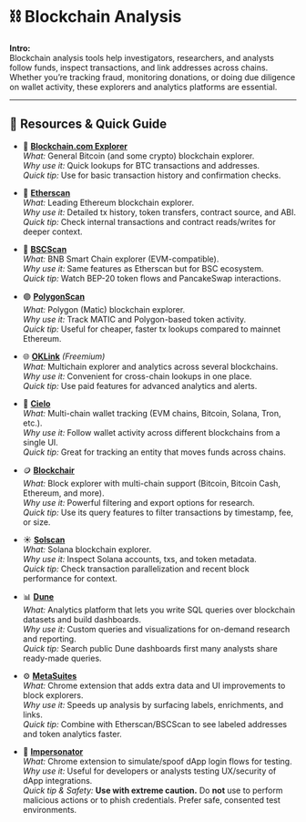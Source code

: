 # ⛓️ Blockchain Analysis 

**Intro:**  
Blockchain analysis tools help investigators, researchers, and analysts follow funds, inspect transactions, and link addresses across chains. Whether you’re tracking fraud, monitoring donations, or doing due diligence on wallet activity, these explorers and analytics platforms are essential.

---

## 🔗 Resources & Quick Guide

- 🔎 **[Blockchain.com Explorer](https://www.blockchain.com/explorer)**  
  *What:* General Bitcoin (and some crypto) blockchain explorer.  
  *Why use it:* Quick lookups for BTC transactions and addresses.  
  *Quick tip:* Use for basic transaction history and confirmation checks.

- 🧾 **[Etherscan](https://etherscan.io/)**  
  *What:* Leading Ethereum blockchain explorer.  
  *Why use it:* Detailed tx history, token transfers, contract source, and ABI.  
  *Quick tip:* Check internal transactions and contract reads/writes for deeper context.

- 🔁 **[BSCScan](https://bscscan.com/)**  
  *What:* BNB Smart Chain explorer (EVM-compatible).  
  *Why use it:* Same features as Etherscan but for BSC ecosystem.  
  *Quick tip:* Watch BEP-20 token flows and PancakeSwap interactions.

- 🟣 **[PolygonScan](https://polygonscan.com/)**  
  *What:* Polygon (Matic) blockchain explorer.  
  *Why use it:* Track MATIC and Polygon-based token activity.  
  *Quick tip:* Useful for cheaper, faster tx lookups compared to mainnet Ethereum.

- 🌐 **[OKLink](https://www.oklink.com/)** *(Freemium)*  
  *What:* Multichain explorer and analytics across several blockchains.  
  *Why use it:* Convenient for cross-chain lookups in one place.  
  *Quick tip:* Use paid features for advanced analytics and alerts.

- 🧭 **[Cielo](https://cielo.io/)**  
  *What:* Multi-chain wallet tracking (EVM chains, Bitcoin, Solana, Tron, etc.).  
  *Why use it:* Follow wallet activity across different blockchains from a single UI.  
  *Quick tip:* Great for tracking an entity that moves funds across chains.

- 🪙 **[Blockchair](https://blockchair.com/)**  
  *What:* Block explorer with multi-chain support (Bitcoin, Bitcoin Cash, Ethereum, and more).  
  *Why use it:* Powerful filtering and export options for research.  
  *Quick tip:* Use its query features to filter transactions by timestamp, fee, or size.

- ☀️ **[Solscan](https://solscan.io/)**  
  *What:* Solana blockchain explorer.  
  *Why use it:* Inspect Solana accounts, txs, and token metadata.  
  *Quick tip:* Check transaction parallelization and recent block performance for context.

- 📊 **[Dune](https://dune.com/)**  
  *What:* Analytics platform that lets you write SQL queries over blockchain datasets and build dashboards.  
  *Why use it:* Custom queries and visualizations for on-demand research and reporting.  
  *Quick tip:* Search public Dune dashboards first many analysts share ready-made queries.

- ⚙️ **[MetaSuites](https://metasuites.io/)**  
  *What:* Chrome extension that adds extra data and UI improvements to block explorers.  
  *Why use it:* Speeds up analysis by surfacing labels, enrichments, and links.  
  *Quick tip:* Combine with Etherscan/BSCScan to see labeled addresses and token analytics faster.

- 🧪 **[Impersonator](https://impersonator.xyz/)**  
  *What:* Chrome extension to simulate/spoof dApp login flows for testing.  
  *Why use it:* Useful for developers or analysts testing UX/security of dApp integrations.  
  *Quick tip & Safety:* **Use with extreme caution.** Do **not** use to perform malicious actions or to phish credentials. Prefer safe, consented test environments.


